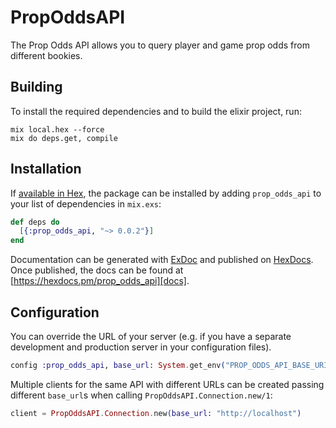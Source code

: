 # PropOddsAPI

 The Prop Odds API allows you to query player and game prop odds from different bookies. 

## Building

To install the required dependencies and to build the elixir project, run:

```console
mix local.hex --force
mix do deps.get, compile
```

## Installation

If [available in Hex][], the package can be installed by adding `prop_odds_api` to
your list of dependencies in `mix.exs`:

```elixir
def deps do
  [{:prop_odds_api, "~> 0.0.2"}]
end
```

Documentation can be generated with [ExDoc][] and published on [HexDocs][]. Once published, the docs can be found at
[https://hexdocs.pm/prop_odds_api][docs].

## Configuration

You can override the URL of your server (e.g. if you have a separate development and production server in your
configuration files).

```elixir
config :prop_odds_api, base_url: System.get_env("PROP_ODDS_API_BASE_URI")
```

Multiple clients for the same API with different URLs can be created passing different `base_url`s when calling
`PropOddsAPI.Connection.new/1`:

```elixir
client = PropOddsAPI.Connection.new(base_url: "http://localhost")
```

[exdoc]: https://github.com/elixir-lang/ex_doc
[hexdocs]: https://hexdocs.pm
[available in hex]: https://hex.pm/docs/publish
[docs]: https://hexdocs.pm/prop_odds_api
